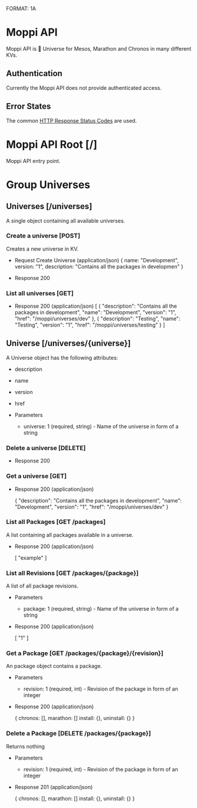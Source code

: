 FORMAT: 1A

# Moppi API
Moppi API is 🌟 Universe for Mesos, Marathon and Chronos in many different KVs.

## Authentication
Currently the Moppi API does not provide authenticated access.

## Error States
The common [HTTP Response Status Codes](https://github.com/for-GET/know-your-http-well/blob/master/status-codes.md) are used.

# Moppi API Root [/]
Moppi API entry point.

# Group Universes

## Universes [/universes]
A single object containing all available universes.

### Create a universe [POST]

Creates a new universe in KV.

+ Request Create Universe (application/json)
    {
        name: "Development",
        version: "1",
        description: "Contains all the packages in developmen"
    }

+ Response 200

### List all universes [GET]

+ Response 200 (application/json)
    [
        {
            "description": "Contains all the packages in development",
            "name": "Development",
            "version": "1",
            "href": "/moppi/universes/dev"
        },
        {
            "description": "Testing",
            "name": "Testing",
            "version": "1",
            "href": "/moppi/universes/testing"
        }
    ]

## Universe [/universes/{universe}]

A Universe object has the following attributes:

+ description
+ name
+ version
+ href

+ Parameters
    + universe: 1 (required, string) - Name of the universe in form of a string

### Delete a universe [DELETE]

+ Response 200

### Get a universe [GET]

+ Response 200 (application/json)

    {
        "description": "Contains all the packages in development",
        "name": "Development",
        "version": "1",
        "href": "/moppi/universes/dev"
    }

### List all Packages [GET /packages]

A list containing all packages available in a universe.

+ Response 200 (application/json)

    [
        "example"
    ]

### List all Revisions [GET /packages/{package}]

A list of all package revisions.

+ Parameters
    + package: 1 (required, string) - Name of the universe in form of a string

+ Response 200 (application/json)

    [
        "1"
    ]

### Get a Package [GET /packages/{package}/{revision}]

An package object contains a package.

+ Parameters
    + revision: 1 (required, int) - Revision of the package in form of an integer

+ Response 200 (application/json)

    {
        chronos: [],
        marathon: []
        install: {},
        uninstall: {}
    }

### Delete a Package [DELETE /packages/{package}]

Returns nothing

+ Parameters
    + revision: 1 (required, int) - Revision of the package in form of an integer

+ Response 201 (application/json)

    {
        chronos: [],
        marathon: []
        install: {},
        uninstall: {}
    }
